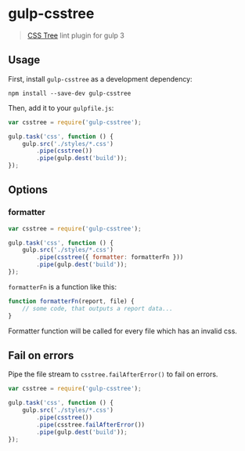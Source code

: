 # gulp-csstree
> [CSS Tree](https://github.com/csstree/) lint plugin for gulp 3

## Usage

First, install `gulp-csstree` as a development dependency:

```shell
npm install --save-dev gulp-csstree
```

Then, add it to your `gulpfile.js`:

```js
var csstree = require('gulp-csstree');

gulp.task('css', function () {
    gulp.src('./styles/*.css')
        .pipe(csstree())
        .pipe(gulp.dest('build'));
});
```

## Options

### formatter
```js
var csstree = require('gulp-csstree');

gulp.task('css', function () {
    gulp.src('./styles/*.css')
        .pipe(csstree({ formatter: formatterFn }))
        .pipe(gulp.dest('build'));
});
```
`formatterFn` is a function like this:
```js
function formatterFn(report, file) {
    // some code, that outputs a report data...
}
```
Formatter function will be called for every file which has an invalid css.

## Fail on errors

Pipe the file stream to `csstree.failAfterError()` to fail on errors.

```js
var csstree = require('gulp-csstree');

gulp.task('css', function () {
    gulp.src('./styles/*.css')
        .pipe(csstree())
        .pipe(csstree.failAfterError())
        .pipe(gulp.dest('build'));
});
```